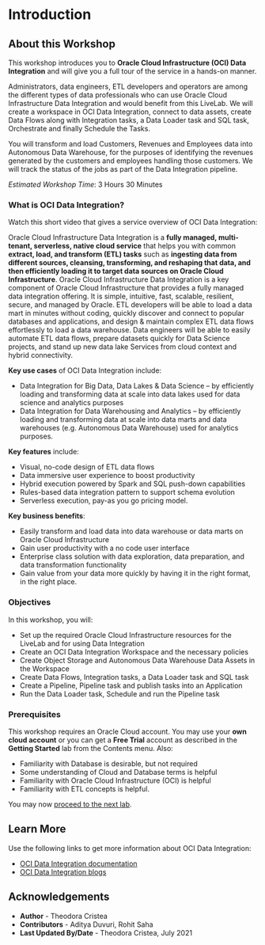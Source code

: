 # Introduction

## About this Workshop

This workshop introduces you to **Oracle Cloud Infrastructure (OCI) Data Integration** and will give you a full tour of the service in a hands-on manner.

Administrators, data engineers, ETL developers and operators are among the different types of data professionals who can use Oracle Cloud Infrastructure Data Integration and would benefit from this LiveLab.
We will create a workspace in OCI Data Integration, connect to data assets, create Data Flows along with Integration tasks, a Data Loader task and SQL task, Orchestrate and finally Schedule the Tasks.

You will transform and load Customers, Revenues and Employees data into Autonomous Data Warehouse, for the purposes of identifying the revenues generated by the customers and employees handling those customers. We will track the status of the jobs as part of the Data Integration pipeline.

*Estimated Workshop Time*: 3 Hours 30 Minutes


### What is OCI Data Integration?


Watch this short video that gives a service overview of OCI Data Integration:
[](youtube:nbB9nX6hZLw)


Oracle Cloud Infrastructure Data Integration is a **fully managed, multi-tenant, serverless, native cloud service** that helps you with common **extract, load, and transform (ETL) tasks** such as **ingesting data from different sources, cleansing, transforming, and reshaping that data, and then efficiently loading it to target data sources on Oracle Cloud Infrastructure**. Oracle Cloud Infrastructure Data Integration is a key component of Oracle Cloud Infrastructure that provides a fully managed data integration offering. It is simple, intuitive, fast, scalable, resilient, secure, and managed by Oracle.
ETL developers will be able to load a data mart in minutes without coding, quickly discover and connect to popular databases and applications, and design & maintain complex ETL data flows effortlessly to load a data warehouse. Data engineers will be able to easily automate ETL data flows, prepare datasets quickly for Data Science projects, and stand up new data lake Services from cloud context and hybrid connectivity.

**Key use cases** of OCI Data Integration include:
* Data Integration for Big Data, Data Lakes & Data Science – by efficiently loading and transforming data at scale into data lakes used for data science and analytics purposes
* Data Integration for Data Warehousing and Analytics – by efficiently loading and transforming data at scale into data marts and data warehouses (e.g. Autonomous Data Warehouse) used for analytics purposes.

**Key features** include:
*	Visual, no-code design of ETL data flows
*	Data immersive user experience to boost productivity
*	Hybrid execution powered by Spark and SQL push-down capabilities
*	Rules-based data integration pattern to support schema evolution
*	Serverless execution, pay-as you go pricing model.

**Key business benefits**:
*	Easily transform and load data into data warehouse or data marts on Oracle Cloud Infrastructure
*	Gain user productivity with a no code user interface
*	Enterprise class solution with data exploration, data preparation, and data transformation functionality
*	Gain value from your data more quickly by having it in the right format, in the right place.


### Objectives

In this workshop, you will:
* Set up the required Oracle Cloud Infrastructure resources for the LiveLab and for using Data Integration
* Create an OCI Data Integration Workspace and the necessary policies
* Create Object Storage and Autonomous Data Warehouse Data Assets in the Workspace
* Create Data Flows, Integration tasks, a Data Loader task and SQL task
* Create a Pipeline, Pipeline task and publish tasks into an Application
* Run the Data Loader task, Schedule and run the Pipeline task


### Prerequisites

This workshop requires an Oracle Cloud account. You may use your **own cloud account** or you can get a **Free Trial** account as described in the **Getting Started** lab from the Contents menu.
Also:
* Familiarity with Database is desirable, but not required
* Some understanding of Cloud and Database terms is helpful
* Familiarity with Oracle Cloud Infrastructure (OCI) is helpful
* Familiarity with ETL concepts is helpful.

You may now [proceed to the next lab](#next).


## Learn More
Use the following links to get more information about OCI Data Integration:

* [OCI Data Integration documentation](https://docs.oracle.com/en-us/iaas/data-integration/using/index.htm)
* [OCI Data Integration blogs](https://blogs.oracle.com/dataintegration/)


## Acknowledgements
* **Author** - Theodora Cristea
* **Contributors** -  Aditya Duvuri, Rohit Saha
* **Last Updated By/Date** - Theodora Cristea, July 2021
